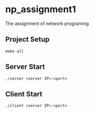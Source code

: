 # np_assignment1
The assignment of network programing

## Project Setup
```
make all
```

## Server Start
```
./server <server IP>:<port>
```

## Client Start
```
./client <server IP>:<port>
```
